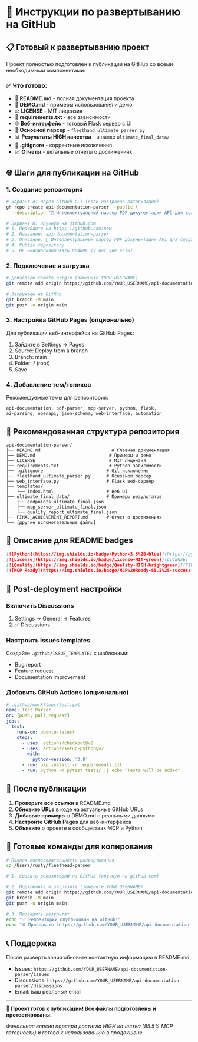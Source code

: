 # 🚀 Инструкции по развертыванию на GitHub

## 📋 Готовый к развертыванию проект

Проект полностью подготовлен к публикации на GitHub со всеми необходимыми компонентами:

### ✅ Что готово:
- 📄 **README.md** - полная документация проекта
- 🎯 **DEMO.md** - примеры использования и демо
- ⚖️ **LICENSE** - MIT лицензия
- 🔧 **requirements.txt** - все зависимости
- 🌐 **Веб-интерфейс** - готовый Flask сервер с UI
- 🧬 **Основной парсер** - `fleethand_ultimate_parser.py`
- 📊 **Результаты HIGH качества** - в папке `ultimate_final_data/`
- 🚫 **.gitignore** - корректные исключения
- 📈 **Отчеты** - детальные отчеты о достижениях

## 🌐 Шаги для публикации на GitHub

### 1. Создание репозитория

```bash
# Вариант A: Через GitHub CLI (если настроена авторизация)
gh repo create api-documentation-parser --public \
  --description "🚀 Интеллектуальный парсер PDF документации API для создания MCP серверов"

# Вариант B: Вручную на github.com
# 1. Перейдите на https://github.com/new
# 2. Название: api-documentation-parser
# 3. Описание: 🚀 Интеллектуальный парсер PDF документации API для создания MCP серверов
# 4. Public repository
# 5. НЕ инициализировать README (у нас уже есть)
```

### 2. Подключение и загрузка

```bash
# Добавляем remote origin (замените YOUR_USERNAME)
git remote add origin https://github.com/YOUR_USERNAME/api-documentation-parser.git

# Загружаем на GitHub
git branch -M main
git push -u origin main
```

### 3. Настройка GitHub Pages (опционально)

Для публикации веб-интерфейса на GitHub Pages:

1. Зайдите в Settings → Pages
2. Source: Deploy from a branch
3. Branch: main
4. Folder: / (root)
5. Save

### 4. Добавление тем/топиков

Рекомендуемые темы для репозитория:
```
api-documentation, pdf-parser, mcp-server, python, flask, 
ai-parsing, openapi, json-schema, web-interface, automation
```

## 🎯 Рекомендованная структура репозитория

```
api-documentation-parser/
├── README.md                           # Главная документация
├── DEMO.md                            # Примеры и демо  
├── LICENSE                            # MIT лицензия
├── requirements.txt                   # Python зависимости
├── .gitignore                        # Git исключения
├── fleethand_ultimate_parser.py      # Основной парсер
├── web_interface.py                  # Flask веб-сервер
├── templates/
│   └── index.html                    # Веб UI
├── ultimate_final_data/              # Примеры результатов
│   ├── endpoints_ultimate_final.json
│   ├── mcp_server_ultimate_final.json
│   └── quality_report_ultimate_final.json
├── FINAL_ACHIEVEMENT_REPORT.md       # Отчет о достижениях
└── [другие вспомогательные файлы]
```

## 📱 Описание для README badges

```markdown
[![Python](https://img.shields.io/badge/Python-3.8%2B-blue)](https://python.org)
[![License](https://img.shields.io/badge/License-MIT-green)](LICENSE)
[![Quality](https://img.shields.io/badge/Quality-HIGH-brightgreen)](FINAL_ACHIEVEMENT_REPORT.md)
[![MCP Ready](https://img.shields.io/badge/MCP%20Ready-85.5%25-success)](ultimate_final_data/)
```

## 🔧 Post-deployment настройки

### Включить Discussions
1. Settings → General → Features
2. ✅ Discussions

### Настроить Issues templates
Создайте `.github/ISSUE_TEMPLATE/` с шаблонами:
- Bug report
- Feature request
- Documentation improvement

### Добавить GitHub Actions (опционально)
```yaml
# .github/workflows/test.yml
name: Test Parser
on: [push, pull_request]
jobs:
  test:
    runs-on: ubuntu-latest
    steps:
      - uses: actions/checkout@v2
      - uses: actions/setup-python@v2
        with:
          python-version: '3.8'
      - run: pip install -r requirements.txt
      - run: python -m pytest tests/ || echo "Tests will be added"
```

## 🎉 После публикации

1. **Проверьте все ссылки** в README.md
2. **Обновите URLs** в коде на актуальные GitHub URLs
3. **Добавьте примеры** в DEMO.md с реальными данными
4. **Настройте GitHub Pages** для веб-интерфейса
5. **Объявите** о проекте в сообществах MCP и Python

## 🚀 Готовые команды для копирования

```bash
# Полная последовательность развертывания
cd /Users/rusty/fleethead-parser

# 1. Создать репозиторий на GitHub (вручную на github.com)

# 2. Подключить и загрузить (замените YOUR_USERNAME)
git remote add origin https://github.com/YOUR_USERNAME/api-documentation-parser.git
git branch -M main
git push -u origin main

# 3. Проверить результат
echo "✅ Репозиторий опубликован на GitHub!"
echo "🌐 Проверьте: https://github.com/YOUR_USERNAME/api-documentation-parser"
```

## 📞 Поддержка

После развертывания обновите контактную информацию в README.md:
- Issues: `https://github.com/YOUR_USERNAME/api-documentation-parser/issues`
- Discussions: `https://github.com/YOUR_USERNAME/api-documentation-parser/discussions`
- Email: ваш реальный email

---

**🎯 Проект готов к публикации! Все файлы подготовлены и протестированы.**

*Финальная версия парсера достигла HIGH качества (85.5% MCP готовности) и готова к использованию в продакшене.*